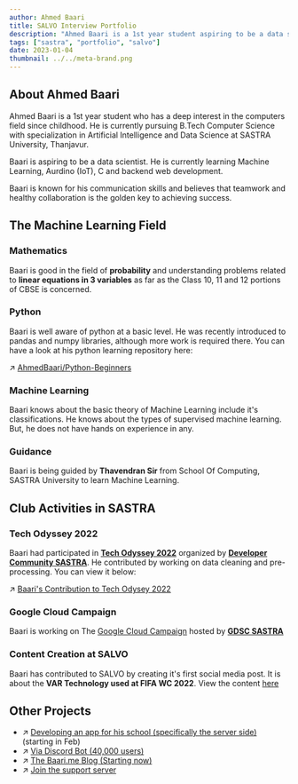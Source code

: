 ```yaml
---
author: Ahmed Baari
title: SALVO Interview Portfolio
description: "Ahmed Baari is a 1st year student aspiring to be a data scientist. He is currently learning Machine Learning, Aurdino (IoT), C and backend web development."
tags: ["sastra", "portfolio", "salvo"]
date: 2023-01-04
thumbnail: ../../meta-brand.png
---
```


## About Ahmed Baari

Ahmed Baari is a 1st year student who has a deep interest in the computers field since childhood. He is currently pursuing B.Tech Computer Science with specialization in Artificial Intelligence and Data Science at SASTRA University, Thanjavur.

Baari is aspiring to be a data scientist. He is currently learning Machine Learning, Aurdino (IoT), C and backend web development. 

Baari is known for his communication skills and believes that teamwork and healthy collaboration is the golden key to achieving success.


## The Machine Learning Field

### Mathematics

Baari is good in the field of **probability** and understanding problems related to **linear equations in 3 variables** as far as the Class 10, 11 and 12 portions of CBSE is concerned.

### Python

Baari is well aware of python at a basic level. He was recently introduced to pandas and numpy libraries, although more work is required there. You can have a look at his python learning repository here:

 ↗️ [AhmedBaari/Python-Beginners](https://github.com/AhmedBaari/Python-Beginners)

### Machine Learning

Baari knows about the basic theory of Machine Learning include it's classifications. He knows about the types of supervised machine learning. But, he does not have hands on experience in any.

### Guidance

Baari is being guided by **Thavendran Sir** from School Of Computing, SASTRA University to learn Machine Learning. 

## Club Activities in SASTRA

### Tech Odyssey 2022
Baari had participated in [**Tech Odyssey 2022**](https://github.com/dcs-sastra/TechOdyssey-22) organized by [**Developer Community SASTRA**](https://github.com/dcs-sastra/). He contributed by working on data cleaning and pre-processing. You can view it below:

 ↗️ [Baari's Contribution to Tech Odysey 2022](https://github.com/AhmedBaari/Python-Beginners)

### Google Cloud Campaign
Baari is working on The [Google Cloud Campaign](https://www.cloudskillsboost.google/paths/11) hosted by [**GDSC SASTRA**](https://gdsc.community.dev/sastra-deemed-university-thanjavur/)

### Content Creation at SALVO
Baari has contributed to SALVO by creating it's first social media post. It is about the **VAR Technology used at FIFA WC 2022**. View the content [here](https://www.canva.com/design/DAFToWo9fFo/mPQ8-oxMDdGTJQKMyLp3VA/view)


## Other Projects
- ↗️ [Developing an app for his school (specifically the server side)](https://dps.baari.me/) (starting in Feb)
- ↗️ [Via Discord Bot (40,000 users)](https://via.baari.me/)
- ↗️ [The Baari.me Blog (Starting now)](https://baari.me/)
- ↗️ [Join the support server](https://discord.gg/JzD9dARK)